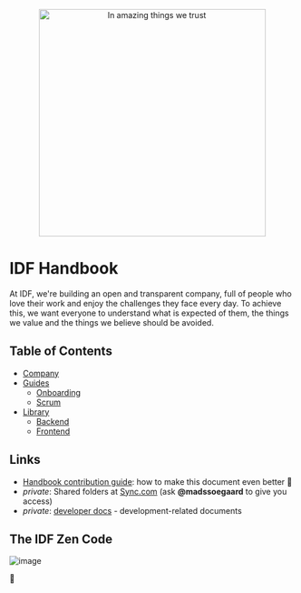 <p align="center"><img src="https://public-media.interaction-design.org/images/idf-logo-full-expanded.svg" alt="In amazing things we trust" width="400"></p>

# IDF Handbook

At IDF, we're building an open and transparent company, full of people who love their work and enjoy the challenges they face every day.
To achieve this, we want everyone to understand what is expected of them, the things we value and the things we believe should be avoided.

## Table of Contents

- [Company](/company/README.md)
- [Guides](/guides/README.md)
  - [Onboarding](/guides/onboarding/README.md)
  - [Scrum](/guides/scrum/README.md)
- [Library](/library/README.md)
  - [Backend](/library/back-end/README.md)
  - [Frontend](/library/front-end/README.md)

## Links

- [Handbook contribution guide](CONTRIBUTING.md): how to make this document even better 🦄
- _private_: Shared folders at [Sync.com](https://cp.sync.com/files/) (ask **@madssoegaard** to give you access)
- _private_: [developer docs](https://github.com/InteractionDesignFoundation/IDF-web/blob/develop/docs/README.md) - development-related documents

## The IDF Zen Code

![image](https://user-images.githubusercontent.com/13465519/45677743-8445e980-bb67-11e8-9243-9ae29dea255a.png)

🦄
